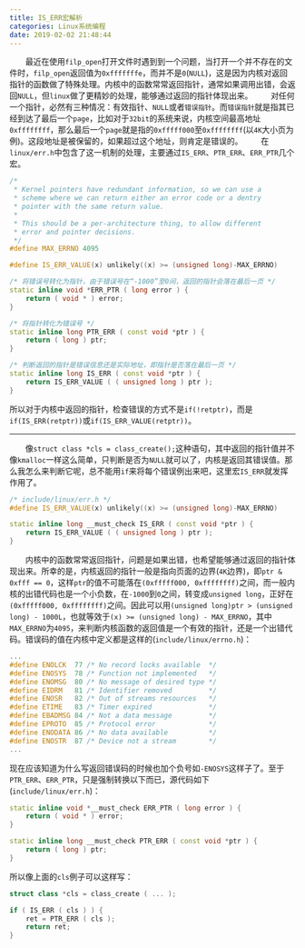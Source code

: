 ```yaml
---
title: IS_ERR宏解析
categories: Linux系统编程
date: 2019-02-02 21:48:44
---
```

&emsp;&emsp;最近在使用`filp_open`打开文件时遇到到一个问题，当打开一个并不存在的文件时，`filp_open`返回值为`0xfffffffe`，而并不是`0`(`NULL`)，这是因为内核对返回指针的函数做了特殊处理。内核中的函数常常返回指针，通常如果调用出错，会返回`NULL`，但`linux`做了更精妙的处理，能够通过返回的指针体现出来。<!--more-->
&emsp;&emsp;对任何一个指针，必然有三种情况：有效指针、`NULL`或者`错误指针`。而`错误指针`就是指其已经到达了最后一个`page`，比如对于`32bit`的系统来说，内核空间最高地址`0xffffffff`，那么最后一个`page`就是指的`0xfffff000`至`0xffffffff`(以`4K`大小页为例)。这段地址是被保留的，如果超过这个地址，则肯定是错误的。
&emsp;&emsp;在`linux/err.h`中包含了这一机制的处理，主要通过`IS_ERR`、`PTR_ERR`、`ERR_PTR`几个宏。

``` cpp
/*
 * Kernel pointers have redundant information, so we can use a
 * scheme where we can return either an error code or a dentry
 * pointer with the same return value.
 *
 * This should be a per-architecture thing, to allow different
 * error and pointer decisions.
 */
#define MAX_ERRNO 4095

#define IS_ERR_VALUE(x) unlikely((x) >= (unsigned long)-MAX_ERRNO)

/* 将错误号转化为指针，由于错误号在“-1000”至0间，返回的指针会落在最后一页 */
static inline void *ERR_PTR ( long error ) {
    return ( void * ) error;
}

/* 将指针转化为错误号 */
static inline long PTR_ERR ( const void *ptr ) {
    return ( long ) ptr;
}

/* 判断返回的指针是错误信息还是实际地址，即指针是否落在最后一页 */
static inline long IS_ERR ( const void *ptr ) {
    return IS_ERR_VALUE ( ( unsigned long ) ptr );
}
```

所以对于内核中返回的指针，检查错误的方式不是`if(!retptr)`，而是`if(IS_ERR(retptr))`或`if(IS_ERR_VALUE(retptr))`。

---

&emsp;&emsp;像`struct class *cls = class_create();`这种语句，其中返回的指针值并不像`kmalloc`一样这么简单，只判断是否为`NULL`就可以了，内核是返回其错误值。那么我怎么来判断它呢，总不能用`if`来将每个错误例出来吧，这里宏`IS_ERR`就发挥作用了。

``` cpp
/* include/linux/err.h */
#define IS_ERR_VALUE(x) unlikely((x) >= (unsigned long)-MAX_ERRNO)

static inline long __must_check IS_ERR ( const void *ptr ) {
    return IS_ERR_VALUE ( ( unsigned long ) ptr );
}
```

&emsp;&emsp;内核中的函数常常返回指针，问题是如果出错，也希望能够通过返回的指针体现出来。所幸的是，内核返回的指针一般是指向页面的边界(`4K`边界)，即`ptr & 0xfff == 0`，这样`ptr`的值不可能落在`(0xfffff000, 0xffffffff)`之间，而一般内核的出错代码也是一个小负数，在`-1000`到`0`之间，转变成`unsigned long`，正好在`(0xfffff000, 0xffffffff)`之间。因此可以用`(unsigned long)ptr > (unsigned long) - 1000L`，也就等效于`(x) >= (unsigned long) - MAX_ERRNO`，其中`MAX_ERRNO`为`4095`，来判断内核函数的返回值是一个有效的指针，还是一个出错代码。错误码的值在内核中定义都是这样的(`include/linux/errno.h`)：

``` cpp
...
#define ENOLCK  77 /* No record locks available  */
#define ENOSYS  78 /* Function not implemented   */
#define ENOMSG  80 /* No message of desired type */
#define EIDRM   81 /* Identifier removed         */
#define ENOSR   82 /* Out of streams resources   */
#define ETIME   83 /* Timer expired              */
#define EBADMSG 84 /* Not a data message         */
#define EPROTO  85 /* Protocol error             */
#define ENODATA 86 /* No data available          */
#define ENOSTR  87 /* Device not a stream        */
...
```

现在应该知道为什么写返回错误码的时候也加个负号如`-ENOSYS`这样子了。至于`PTR_ERR`、`ERR_PTR`，只是强制转换以下而已，源代码如下(`include/linux/err.h`)：

``` cpp
static inline void *__must_check ERR_PTR ( long error ) {
    return ( void * ) error;
}

static inline long __must_check PTR_ERR ( const void *ptr ) {
    return ( long ) ptr;
}
```

所以像上面的`cls`例子可以这样写：

``` cpp
struct class *cls = class_create ( ... );

if ( IS_ERR ( cls ) ) {
    ret = PTR_ERR ( cls );
    return ret;
}
```